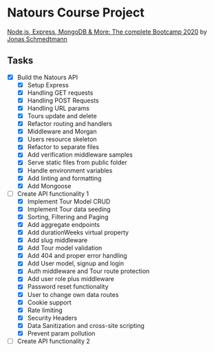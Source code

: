 # Natours Course Project

[Node.js, Express, MongoDB & More: The complete Bootcamp 2020](https://www.udemy.com/course/nodejs-express-mongodb-bootcamp/) by [Jonas Schmedtmann](https://www.udemy.com/user/jonasschmedtmann/)

## Tasks

- [x] Build the Natours API
  - [x] Setup Express
  - [x] Handling GET requests
  - [x] Handling POST Requests
  - [x] Handling URL params
  - [x] Tours update and delete
  - [x] Refactor routing and handlers
  - [x] Middleware and Morgan
  - [x] Users resource skeleton
  - [x] Refactor to separate files
  - [x] Add verification middleware samples
  - [x] Serve static files from public folder
  - [x] Handle environment variables
  - [x] Add linting and formatting
  - [x] Add Mongoose
- [ ] Create API functionality 1
  - [x] Implement Tour Model CRUD
  - [x] Implement Tour data seeding
  - [x] Sorting, Filtering and Paging
  - [x] Add aggregate endpoints
  - [x] Add durationWeeks virtual property
  - [x] Add slug middleware
  - [x] Add Tour model validation
  - [x] Add 404 and proper error handling
  - [x] Add User model, signup and login
  - [x] Auth middleware and Tour route protection
  - [x] Add user role plus middleware
  - [x] Password reset functionality
  - [x] User to change own data routes
  - [x] Cookie support
  - [x] Rate limiting
  - [x] Security Headers
  - [x] Data Sanitization and cross-site scripting
  - [x] Prevent param pollution
- [ ] Create API functionality 2
